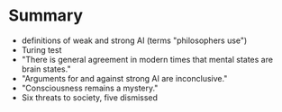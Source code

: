 # Summary
* definitions of weak and strong AI (terms "philosophers use")
* Turing test
* "There is general agreement in modern times that mental states are brain states."
* "Arguments for and against strong AI are inconclusive."
* "Consciousness remains a mystery."
* Six threats to society, five dismissed
